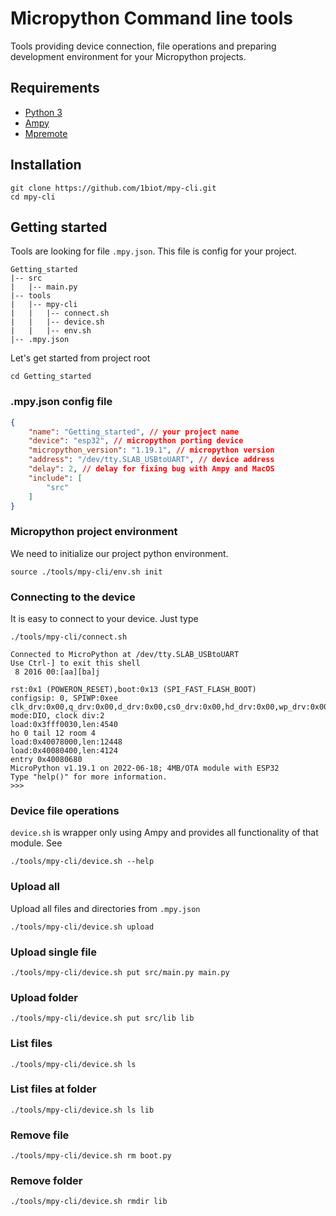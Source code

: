 # Micropython Command line tools

Tools providing device connection, file operations and preparing development environment for your Micropython projects.

## Requirements
- [Python 3](https://www.python.org/downloads/)
- [Ampy](https://github.com/scientifichackers/ampy)
- [Mpremote](https://docs.micropython.org/en/latest/reference/mpremote.html)

## Installation

```commandline
git clone https://github.com/1biot/mpy-cli.git
cd mpy-cli
```

## Getting started
Tools are looking for file `.mpy.json`. This file is config for your project.
```
Getting_started
|-- src
|   |-- main.py
|-- tools
|   |-- mpy-cli
|   |   |-- connect.sh
|   |   |-- device.sh
|   |   |-- env.sh
|-- .mpy.json
```

Let's get started from project root
```commandline
cd Getting_started
```

### .mpy.json config file
```json
{
    "name": "Getting_started", // your project name
    "device": "esp32", // micropython porting device
    "micropython_version": "1.19.1", // micropython version
    "address": "/dev/tty.SLAB_USBtoUART", // device address
    "delay": 2, // delay for fixing bug with Ampy and MacOS
    "include": [
        "src"
    ]
}
```
### Micropython project environment
We need to initialize our project python environment.
```commandline
source ./tools/mpy-cli/env.sh init
```

### Connecting to the device
It is easy to connect to your device. Just type
```commandline
./tools/mpy-cli/connect.sh
```
```
Connected to MicroPython at /dev/tty.SLAB_USBtoUART
Use Ctrl-] to exit this shell
 8 2016 00:[aa][ba]j

rst:0x1 (POWERON_RESET),boot:0x13 (SPI_FAST_FLASH_BOOT)
configsip: 0, SPIWP:0xee
clk_drv:0x00,q_drv:0x00,d_drv:0x00,cs0_drv:0x00,hd_drv:0x00,wp_drv:0x00
mode:DIO, clock div:2
load:0x3fff0030,len:4540
ho 0 tail 12 room 4
load:0x40078000,len:12448
load:0x40080400,len:4124
entry 0x40080680 
MicroPython v1.19.1 on 2022-06-18; 4MB/OTA module with ESP32
Type "help()" for more information.
>>>
```
### Device file operations

`device.sh` is wrapper only using Ampy and provides all functionality of that module. See

```commandline
./tools/mpy-cli/device.sh --help
```

### Upload all
Upload all files and directories from `.mpy.json`

```commandline
./tools/mpy-cli/device.sh upload
```

### Upload single file

```commandline
./tools/mpy-cli/device.sh put src/main.py main.py
```

### Upload folder

```commandline
./tools/mpy-cli/device.sh put src/lib lib
```

### List files

```commandline
./tools/mpy-cli/device.sh ls
```

### List files at folder

```commandline
./tools/mpy-cli/device.sh ls lib
```

### Remove file

```commandline
./tools/mpy-cli/device.sh rm boot.py
```

### Remove folder

```commandline
./tools/mpy-cli/device.sh rmdir lib
```